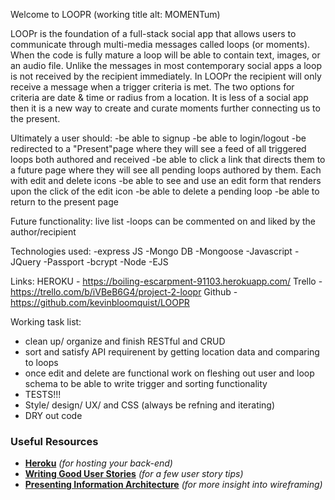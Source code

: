 Welcome to LOOPR (working title alt: MOMENTum)

LOOPr is the foundation of a full-stack social app that allows users to communicate through multi-media messages called loops (or moments). When the code is fully mature a loop will be able to contain text, images, or an audio file. Unlike the messages in most contemporary social apps a loop is not received by the recipient immediately. In LOOPr the recipient will only receive a message when a trigger criteria is met. The two options for criteria are date & time or radius from a location. It is less of a social app then it is a new way to create and curate moments further connecting us to the present.


Ultimately a user should:
-be able to signup
-be able to login/logout
-be redirected to a "Present"page where they will see a feed of all triggered loops both authored and received
-be able to click a link that directs them to a future page where they will see all pending loops authored by them. Each with edit and delete icons
-be able to see and use an edit form that renders upon the click of the edit icon
-be able to delete a pending loop
-be able to return to the present page


Future functionality: live list
-loops can be commented on and liked by the author/recipient

Technologies used:
-express JS
-Mongo DB
-Mongoose
-Javascript
-JQuery
-Passport
-bcrypt
-Node
-EJS

Links:
HEROKU - https://boiling-escarpment-91103.herokuapp.com/
Trello - https://trello.com/b/iVBeB6G4/project-2-loopr
Github - https://github.com/kevinbloomquist/LOOPR

Working task list:

- clean up/ organize and finish RESTful and CRUD
- sort and satisfy API requirenent by getting location data and comparing to loops
- once edit and delete are functional work on fleshing out user and loop schema to be able to write trigger and sorting functionality
- TESTS!!!
- Style/ design/ UX/ and CSS (always be refning and iterating)
- DRY out code





### Useful Resources

* **[Heroku](http://www.heroku.com)** _(for hosting your back-end)_
* **[Writing Good User Stories](http://www.mariaemerson.com/user-stories/)** _(for a few user story tips)_
* **[Presenting Information Architecture](http://webstyleguide.com/wsg3/3-information-architecture/4-presenting-information.html)** _(for more insight into wireframing)_


